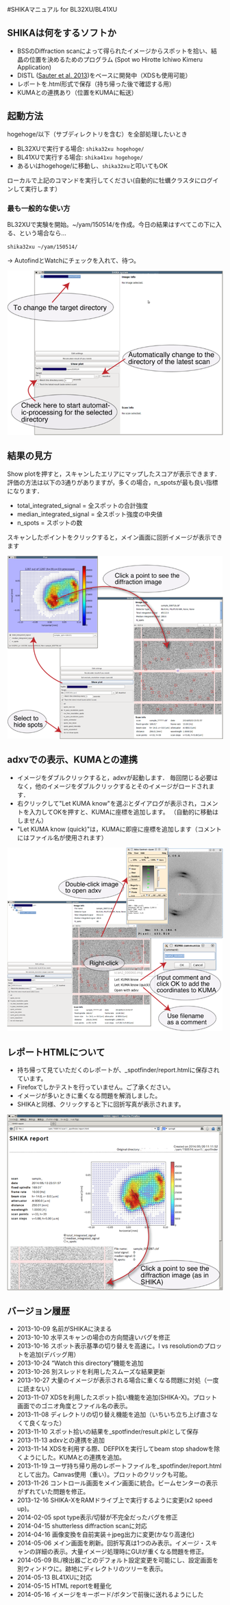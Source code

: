 #SHIKAマニュアル for BL32XU/BL41XU
## SHIKAは何をするソフトか
* BSSのDiffraction scanによって得られたイメージからスポットを拾い、結晶の位置を決めるためのプログラム (Spot wo Hirotte Ichiwo Kimeru Application)
* DISTL ([Sauter et al. 2013](http://dx.doi.org/10.1107/S0907444913000863))をベースに開発中（XDSも使用可能）
* レポートを.html形式で保存（持ち帰った後で確認する用）
* KUMAとの連携あり（位置をKUMAに転送）

## 起動方法
hogehoge/以下（サブディレクトリを含む）を全部処理したいとき

* BL32XUで実行する場合: `shika32xu hogehoge/`
* BL41XUで実行する場合: `shika41xu hogehoge/`
* あるいはhogehoge/に移動し、`shika32xu`と叩いてもOK

ローカルで上記のコマンドを実行してください(自動的に牡蠣クラスタにログインして実行します）

### 最も一般的な使い方
BL32XUで実験を開始。~/yam/150514/を作成。今日の結果はすべてこの下に入る、という場合なら...

```
shika32xu ~/yam/150514/
```

 → AutofindとWatchにチェックを入れて、待つ。

![SHIKA main window](shika_figs/main1.png)

## 結果の見方
Show plotを押すと，スキャンしたエリアにマップしたスコアが表示できます．
評価の方法は以下の3通りがありますが，多くの場合，n_spotsが最も良い指標になります．

* total_integrated_signal = 全スポットの合計強度
* median_integrated_signal = 全スポット強度の中央値
* n_spots = スポットの数

スキャンしたポイントをクリックすると，メイン画面に回折イメージが表示できます

![SHIKA plot window](shika_figs/plot1.png)

## adxvでの表示、KUMAとの連携

* イメージをダブルクリックすると，adxvが起動します．
毎回閉じる必要はなく，他のイメージをダブルクリックするとそのイメージがロードされます．
* 右クリックして"Let KUMA know"を選ぶとダイアログが表示され，コメントを入力してOKを押すと、KUMAに座標を追加します。
（自動的に移動はしません）
* "Let KUMA know (quick)"は，KUMAに即座に座標を追加します（コメントにはファイル名が使用されます）

![to-KUMA function](shika_figs/tokuma1.png)

## レポートHTMLについて
* 持ち帰って見ていただくのレポートが、_spotfinder/report.htmlに保存されています。
* Firefoxでしかテストを行っていません。ご了承ください。
* イメージが多いときに重くなる問題を解消しました。
* SHIKAと同様、クリックすると下に回折写真が表示されます。

![to-KUMA function](shika_figs/html1.png)

## バージョン履歴
* 2013-10-09 名前がSHIKAに決まる
* 2013-10-10 水平スキャンの場合の方向間違いバグを修正
* 2013-10-16 スポット表示基準の切り替えを高速に。I vs resolutionのプロットを追加(デバッグ用）
* 2013-10-24 “Watch this directory”機能を追加
* 2013-10-26 別スレッドを利用したスムーズな結果更新
* 2013-10-27 大量のイメージが表示される場合に重くなる問題に対処（一度に読まない）
* 2013-11-07 XDSを利用したスポット拾い機能を追加(SHIKA-X)。プロット画面でのゴニオ角度とファイル名の表示。
* 2013-11-08 ディレクトリの切り替え機能を追加（いちいち立ち上げ直さなくて良くなった）
* 2013-11-10 スポット拾いの結果を_spotfinder/result.pklとして保存
* 2013-11-13 adxvとの連携を追加
* 2013-11-14 XDSを利用する際、DEFPIXを実行してbeam stop shadowを除くようにした。KUMAとの連携を追加。
* 2013-11-19 ユーザ持ち帰り用のレポートファイルを_spotfinder/report.htmlとして出力。Canvas使用（重い）。プロットのクリックも可能。
* 2013-11-26 コントロール画面をメイン画面に統合。ビームセンターの表示がずれていた問題を修正。
* 2013-12-16 SHIKA-XをRAMドライブ上で実行するように変更(x2 speed up)。
* 2014-02-05 spot type表示/切替が不完全だったバグを修正
* 2014-04-15 shutterless diffraction scanに対応
* 2014-04-16 画像変換を自前実装＋jpeg出力に変更(かなり高速化)
* 2014-05-06 メイン画面を刷新。回折写真は1つのみ表示。イメージ・スキャンの詳細の表示。大量イメージ処理時にGUIが重くなる問題を修正。
* 2014-05-09 BL/検出器ごとのデフォルト設定変更を可能にし、設定画面を別ウィンドウに。跡地にディレクトリのツリーを表示。
* 2014-05-13 BL41XUに対応
* 2014-05-15 HTML reportを軽量化
* 2014-05-16 イメージをキーボード/ボタンで前後に送れるようにした
